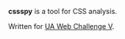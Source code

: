 **cssspy** is a tool for CSS analysis.

Written for [UA Web Challenge V](http://uawebchallenge.com/).
